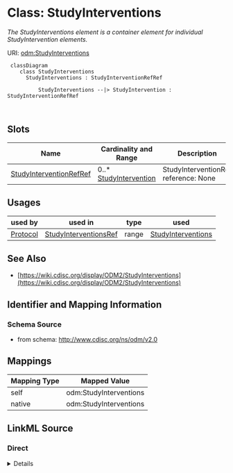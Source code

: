 # Class: StudyInterventions


_The StudyInterventions element is a container element for individual StudyIntervention elements._





URI: [odm:StudyInterventions](http://www.cdisc.org/ns/odm/v2.0/StudyInterventions)



```mermaid
 classDiagram
    class StudyInterventions
      StudyInterventions : StudyInterventionRefRef
        
          StudyInterventions --|> StudyIntervention : StudyInterventionRefRef
        
      
```




<!-- no inheritance hierarchy -->


## Slots

| Name | Cardinality and Range | Description | Inheritance |
| ---  | --- | --- | --- |
| [StudyInterventionRefRef](StudyInterventionRefRef.md) | 0..* <br/> [StudyIntervention](StudyIntervention.md) | StudyInterventionRef reference: None | direct |





## Usages

| used by | used in | type | used |
| ---  | --- | --- | --- |
| [Protocol](Protocol.md) | [StudyInterventionsRef](StudyInterventionsRef.md) | range | [StudyInterventions](StudyInterventions.md) |






## See Also

* [https://wiki.cdisc.org/display/ODM2/StudyInterventions](https://wiki.cdisc.org/display/ODM2/StudyInterventions)

## Identifier and Mapping Information







### Schema Source


* from schema: http://www.cdisc.org/ns/odm/v2.0





## Mappings

| Mapping Type | Mapped Value |
| ---  | ---  |
| self | odm:StudyInterventions |
| native | odm:StudyInterventions |





## LinkML Source

<!-- TODO: investigate https://stackoverflow.com/questions/37606292/how-to-create-tabbed-code-blocks-in-mkdocs-or-sphinx -->

### Direct

<details>
```yaml
name: StudyInterventions
description: The StudyInterventions element is a container element for individual
  StudyIntervention elements.
from_schema: http://www.cdisc.org/ns/odm/v2.0
see_also:
- https://wiki.cdisc.org/display/ODM2/StudyInterventions
slots:
- StudyInterventionRefRef
slot_usage:
  StudyInterventionRefRef:
    name: StudyInterventionRefRef
    multivalued: true
    domain_of:
    - StudyInterventions
    - StudyEstimand
    range: StudyIntervention
    inlined: true
    inlined_as_list: true
class_uri: odm:StudyInterventions

```
</details>

### Induced

<details>
```yaml
name: StudyInterventions
description: The StudyInterventions element is a container element for individual
  StudyIntervention elements.
from_schema: http://www.cdisc.org/ns/odm/v2.0
see_also:
- https://wiki.cdisc.org/display/ODM2/StudyInterventions
slot_usage:
  StudyInterventionRefRef:
    name: StudyInterventionRefRef
    multivalued: true
    domain_of:
    - StudyInterventions
    - StudyEstimand
    range: StudyIntervention
    inlined: true
    inlined_as_list: true
attributes:
  StudyInterventionRefRef:
    name: StudyInterventionRefRef
    description: 'StudyInterventionRef reference: None'
    from_schema: http://www.cdisc.org/ns/odm/v2.0
    rank: 1000
    multivalued: true
    identifier: false
    alias: StudyInterventionRefRef
    owner: StudyInterventions
    domain_of:
    - StudyInterventions
    - StudyEstimand
    range: StudyIntervention
    inlined: true
    inlined_as_list: true
class_uri: odm:StudyInterventions

```
</details>